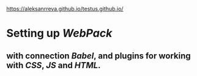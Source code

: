 https://aleksanrreva.github.io/testus.github.io/

# Setting up *WebPack*
## with connection *Babel*, and plugins for working with *CSS*, *JS* and *HTML*.
